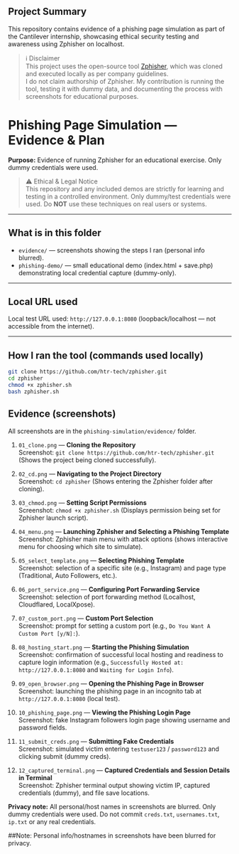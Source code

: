 ## Project Summary
This repository contains evidence of a phishing page simulation as part of the Cantilever internship, showcasing ethical security testing and awareness using Zphisher on localhost.

> ℹ️ Disclaimer  
This project uses the open-source tool [Zphisher](https://github.com/htr-tech/zphisher), which was cloned and executed locally as per company guidelines.  
I do not claim authorship of Zphisher. My contribution is running the tool, testing it with dummy data, and documenting the process with screenshots for educational purposes.

# Phishing Page Simulation — Evidence & Plan

**Purpose:** Evidence of running Zphisher for an educational exercise. Only dummy credentials were used.

> ⚠️ Ethical & Legal Notice  
> This repository and any included demos are strictly for learning and testing in a controlled environment. Only dummy/test credentials were used. Do **NOT** use these techniques on real users or systems.

---

## What is in this folder
- `evidence/` — screenshots showing the steps I ran (personal info blurred).  
- `phishing-demo/` — small educational demo (index.html + save.php) demonstrating local credential capture (dummy-only).

---

## Local URL used
Local test URL used: `http://127.0.0.1:8080` (loopback/localhost — not accessible from the internet).

---

## How I ran the tool (commands used locally)
```bash
git clone https://github.com/htr-tech/zphisher.git
cd zphisher
chmod +x zphisher.sh
bash zphisher.sh
```

## Evidence (screenshots)

All screenshots are in the `phishing-simulation/evidence/` folder.

1. `01_clone.png` — **Cloning the Repository**  
   Screenshot: `git clone https://github.com/htr-tech/zphisher.git` (Shows the project being cloned successfully).

2. `02_cd.png` — **Navigating to the Project Directory**  
   Screenshot: `cd zphisher` (Shows entering the Zphisher folder after cloning).

3. `03_chmod.png` — **Setting Script Permissions**  
   Screenshot: `chmod +x zphisher.sh` (Displays permission being set for Zphisher launch script).

4. `04_menu.png` — **Launching Zphisher and Selecting a Phishing Template**  
   Screenshot: Zphisher main menu with attack options (shows interactive menu for choosing which site to simulate).

5. `05_select_template.png` — **Selecting Phishing Template**  
   Screenshot: selection of a specific site (e.g., Instagram) and page type (Traditional, Auto Followers, etc.).

6. `06_port_service.png` — **Configuring Port Forwarding Service**  
   Screenshot: selection of port forwarding method (Localhost, Cloudflared, LocalXpose).

7. `07_custom_port.png` — **Custom Port Selection**  
   Screenshot: prompt for setting a custom port (e.g., `Do You Want A Custom Port [y/N]:`).

8. `08_hosting_start.png` — **Starting the Phishing Simulation**  
   Screenshot: confirmation of successful local hosting and readiness to capture login information (e.g., `Successfully Hosted at: http://127.0.0.1:8080` and `Waiting for Login Info`).

9. `09_open_browser.png` — **Opening the Phishing Page in Browser**  
   Screenshot: launching the phishing page in an incognito tab at `http://127.0.0.1:8080` (local test).

10. `10_phishing_page.png` — **Viewing the Phishing Login Page**  
    Screenshot: fake Instagram followers login page showing username and password fields.

11. `11_submit_creds.png` — **Submitting Fake Credentials**  
    Screenshot: simulated victim entering `testuser123` / `password123` and clicking submit (dummy creds).

12. `12_captured_terminal.png` — **Captured Credentials and Session Details in Terminal**  
    Screenshot: Zphisher terminal output showing victim IP, captured credentials (dummy), and file save locations.

**Privacy note:** All personal/host names in screenshots are blurred. Only dummy credentials were used. Do not commit `creds.txt`, `usernames.txt`, `ip.txt` or any real credentials.

##Note: Personal info/hostnames in screenshots have been blurred for privacy.
